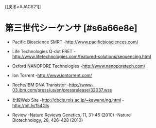 [[戻る>AJACS21]]


# 第三世代シーケンサ [#s6a66e8e]
- Pacific Bioscience     SMRT
    -http://www.pacificbiosciences.com/

- Life Technologies     Q-dot FRET
    -http://www.lifetechnologies.com/featured-solutions/sequencing.html

- Oxford NANOPORE Technologies
    -http://www.nanoporetech.com/

- Ion Torrent
    -http://www.iontorrent.com/

- Roche/IBM DNA Transistor
    -http://www-03.ibm.com/press/us/en/pressrelease/32037.wss

- 比較Web Site
    -http://dbcls.rois.ac.jp/~kawano/ng.html
    -http://bit.ly/154Gls

- Review
    -Nature Reviews Genetics, 11, 31-46 (2010)
    -Nature Biotechnology, 28, 426-428 (2010)
